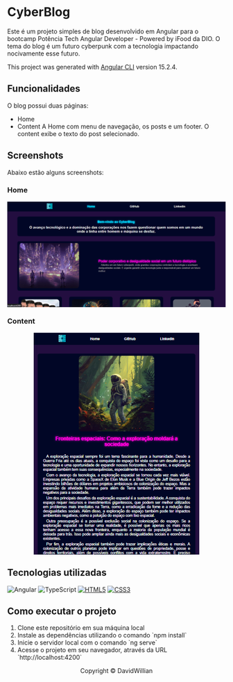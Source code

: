 # CyberBlog
Este é um projeto simples de blog desenvolvido em Angular para o bootcamp Potência Tech Angular Developer - Powered by iFood da DIO. O tema do blog é um futuro cyberpunk com a tecnologia impactando nocivamente esse futuro.

This project was generated with [Angular CLI](https://github.com/angular/angular-cli) version 15.2.4.

## Funcionalidades
O blog possui duas páginas:
* Home
* Content
A Home com menu de navegação, os posts e um footer. O content exibe o texto do post selecionado.

## Screenshots
Abaixo estão alguns screenshots:

### Home
<p align="center">
<img src="src/assets/screen-shot-1.png" align="center">
</p>

### Content
<p align="center">
<img src="src/assets/screen-shot-2.png" align="center">
</p>

## Tecnologias utilizadas
![Angular](https://img.shields.io/badge/angular-%23DD0031.svg?style=for-the-badge&logo=angular&logoColor=white)
![TypeScript](https://img.shields.io/badge/typescript-%23007ACC.svg?style=for-the-badge&logo=typescript&logoColor=white)
[![HTML5](https://img.shields.io/badge/HTML5-E34F26?style=for-the-badge&logo=html5&logoColor=white)](https://developer.mozilla.org/pt-BR/docs/Web/HTML)
[![CSS3](https://img.shields.io/badge/CSS3-1572B6?style=for-the-badge&logo=css3&logoColor=white)](https://developer.mozilla.org/pt-BR/docs/Web/CSS)

## Como executar o projeto
<ol>
    <li>Clone este repositório em sua máquina local</li>
    <li>Instale as dependências utilizando o comando `npm install`</li>
    <li>Inicie o servidor local com o comando `ng serve`</li>
    <li>Acesse o projeto em seu navegador, através da URL `http://localhost:4200`</li>
</ol>

<p align="center">Copyright © DavidWillian</p>